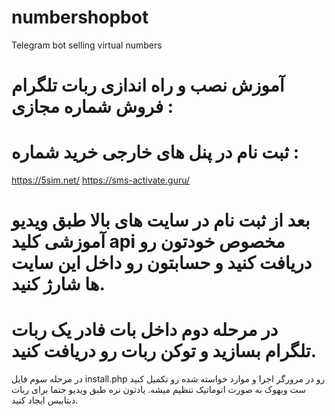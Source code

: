 # numbershopbot
Telegram bot selling virtual numbers
# آموزش نصب و راه اندازی ربات تلگرام فروش شماره مجازی :

# ثبت نام در پنل های خارجی خرید شماره :
https://5sim.net/
https://sms-activate.guru/
# بعد از ثبت نام در سایت های بالا طبق ویدیو آموزشی کلید api مخصوص خودتون رو دریافت کنید و حسابتون رو داخل این سایت ها شارژ کنید.
# در مرحله دوم داخل بات فادر یک ربات تلگرام بسازید و توکن ربات رو دریافت کنید.
در مرحله سوم فایل install.php رو در مرورگر اجرا و موارد خواسته شده رو تکمیل کنید 
ست وبهوک به صورت اتوماتیک تنظیم میشه.
یادتون نره طبق ویدیو حتما برای ربات دیتابیس ایجاد کنید.

